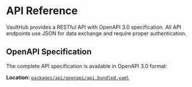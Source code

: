 # API Reference

VaultHub provides a RESTful API with OpenAPI 3.0 specification. All API endpoints use JSON for data exchange and require proper authentication.

## OpenAPI Specification

The complete API specification is available in OpenAPI 3.0 format:

**Location:** [`packages/api/openapi/api.bundled.yaml`](https://github.com/lwshen/vault-hub/blob/v1.2.10/packages/api/api.bundled.yaml)
